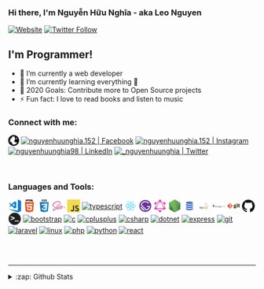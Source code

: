 ### Hi there, I'm Nguyễn Hữu Nghĩa - aka Leo Nguyen

[![Website](https://img.shields.io/website?label=nghuunghia.com&style=for-the-badge&url=https%3A%2F%2Fnghuunghia.com)](https://nghuunghia.com)
[![Twitter Follow](https://img.shields.io/twitter/follow/_nguyenhuunghia?color=1DA1F2&logo=twitter&style=for-the-badge)](https://twitter.com/intent/follow?original_referer=https%3A%2F%2Fgithub.com%2F_nguyenhuunghia&screen_name=_nguyenhuunghia)

## I'm Programmer!

- 🔭 I’m currently a web developer
- 🌱 I’m currently learning everything 🤣
- 🥅 2020 Goals: Contribute more to Open Source projects
- ⚡ Fun fact: I love to read books and listen to music

### Connect with me:

[<img align="center" alt="nghuunghia.com" width="22px" src="https://raw.githubusercontent.com/iconic/open-iconic/master/svg/globe.svg" />][website]
[<img align="center" alt="nguyenhuunghia.152 | Facebook" width="22px" src="https://cdn.jsdelivr.net/npm/simple-icons@v3/icons/facebook.svg" />][facebook]
[<img align="center" alt="nguyenhuunghia.152 | Instagram" width="22px" src="https://cdn.jsdelivr.net/npm/simple-icons@v3/icons/instagram.svg" />][instagram]
[<img align="center" alt="nguyenhuunghia98 | LinkedIn" width="22px" src="https://cdn.jsdelivr.net/npm/simple-icons@v3/icons/linkedin.svg" />][linkedin]
[<img align="center" alt="_nguyenhuunghia | Twitter" width="22px" src="https://cdn.jsdelivr.net/npm/simple-icons@v3/icons/twitter.svg" />][twitter]

<br />

### Languages and Tools:

[<img align="center" alt="Visual Studio Code" width="26px" src="https://raw.githubusercontent.com/github/explore/80688e429a7d4ef2fca1e82350fe8e3517d3494d/topics/visual-studio-code/visual-studio-code.png" />][website]
[<img align="center" alt="HTML5" width="26px" src="https://raw.githubusercontent.com/github/explore/80688e429a7d4ef2fca1e82350fe8e3517d3494d/topics/html/html.png" />][website]
[<img align="center" alt="CSS3" width="26px" src="https://raw.githubusercontent.com/github/explore/80688e429a7d4ef2fca1e82350fe8e3517d3494d/topics/css/css.png" />][website]
[<img align="center" alt="Sass" width="26px" src="https://raw.githubusercontent.com/github/explore/80688e429a7d4ef2fca1e82350fe8e3517d3494d/topics/sass/sass.png" />][website]
[<img align="center" alt="JavaScript" width="26px" src="https://raw.githubusercontent.com/github/explore/80688e429a7d4ef2fca1e82350fe8e3517d3494d/topics/javascript/javascript.png" />][website]
[<img align="center" src="https://devicons.github.io/devicon/devicon.git/icons/typescript/typescript-original.svg" alt="typescript" width="26" />][website]
[<img align="center" alt="React" width="26px" src="https://raw.githubusercontent.com/github/explore/80688e429a7d4ef2fca1e82350fe8e3517d3494d/topics/react/react.png" />][website]
[<img align="center" alt="Gatsby" width="26px" src="https://raw.githubusercontent.com/github/explore/e94815998e4e0713912fed477a1f346ec04c3da2/topics/gatsby/gatsby.png" />][website]
[<img align="center" alt="GraphQL" width="26px" src="https://raw.githubusercontent.com/github/explore/80688e429a7d4ef2fca1e82350fe8e3517d3494d/topics/graphql/graphql.png" />][website]
[<img align="center" alt="Node.js" width="26px" src="https://raw.githubusercontent.com/github/explore/80688e429a7d4ef2fca1e82350fe8e3517d3494d/topics/nodejs/nodejs.png" />][website]
[<img align="center" alt="SQL" width="26px" src="https://raw.githubusercontent.com/github/explore/80688e429a7d4ef2fca1e82350fe8e3517d3494d/topics/sql/sql.png" />][website]
[<img align="center" alt="MySQL" width="26px" src="https://raw.githubusercontent.com/github/explore/80688e429a7d4ef2fca1e82350fe8e3517d3494d/topics/mysql/mysql.png" />][website]
[<img align="center" alt="MongoDB" width="26px" src="https://raw.githubusercontent.com/github/explore/80688e429a7d4ef2fca1e82350fe8e3517d3494d/topics/mongodb/mongodb.png" />][website]
[<img align="center" alt="Git" width="26px" src="https://raw.githubusercontent.com/github/explore/80688e429a7d4ef2fca1e82350fe8e3517d3494d/topics/git/git.png" />][website]
[<img align="center" alt="GitHub" width="26px" src="https://raw.githubusercontent.com/github/explore/78df643247d429f6cc873026c0622819ad797942/topics/github/github.png" />][website]
[<img align="center" alt="Terminal" width="26px" src="https://raw.githubusercontent.com/github/explore/80688e429a7d4ef2fca1e82350fe8e3517d3494d/topics/terminal/terminal.png" />][website]
[<img align="center" src="https://devicons.github.io/devicon/devicon.git/icons/bootstrap/bootstrap-plain.svg" alt="bootstrap" width="26" />][website]
[<img align="center" src="https://devicons.github.io/devicon/devicon.git/icons/c/c-original.svg" alt="c" width="26" />][website]
[<img align="center" src="https://devicons.github.io/devicon/devicon.git/icons/cplusplus/cplusplus-original.svg" alt="cplusplus" width="26" />][website]
[<img align="center" src="https://devicons.github.io/devicon/devicon.git/icons/csharp/csharp-original.svg" alt="csharp" width="26" />][website]
[<img align="center" src="https://devicons.github.io/devicon/devicon.git/icons/dot-net/dot-net-original-wordmark.svg" alt="dotnet" width="26" />][website]
[<img align="center" src="https://devicons.github.io/devicon/devicon.git/icons/express/express-original-wordmark.svg" alt="express" width="26" />][website]
[<img align="center" src="https://www.vectorlogo.zone/logos/git-scm/git-scm-icon.svg" alt="git" width="26" />][website]
[<img align="center" src="https://devicons.github.io/devicon/devicon.git/icons/laravel/laravel-plain-wordmark.svg" alt="laravel" width="26" />][website]
[<img align="center" src="https://devicons.github.io/devicon/devicon.git/icons/linux/linux-original.svg" alt="linux" width="26" />][website]
[<img align="center" src="https://devicons.github.io/devicon/devicon.git/icons/php/php-original.svg" alt="php" width="26" />][website]
[<img align="center" src="https://devicons.github.io/devicon/devicon.git/icons/python/python-original.svg" alt="python" width="26" />][website]
[<img align="center" src="https://devicons.github.io/devicon/devicon.git/icons/react/react-original-wordmark.svg" alt="react" width="26" />][website]

<br />
<br />

---

<details>
  <summary>:zap: Github Stats</summary>

  <img align="center" alt="Nghuunghia's Github Stats" src="https://github-readme-stats.nguyenhuunghia.vercel.app/api?username=NgHuuNghia&show_icons=true&hide_border=true" />

</details>

[website]: https://nghuunghia.com
[twitter]: https://twitter.com/_nguyenhuunghia
[facebook]: https://facebook.com/nguyenhuunghia.152
[instagram]: https://instagram.com/nguyenhuunghia.152
[linkedin]: https://linkedin.com/in/nghianguyenhuu98
